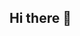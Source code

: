 ## Hi there 👋

<!--
![GitHub Stats](https://tumenbayar-github-stats.vercel.app/api?username=TumenbayarSh&show=reviews,discussions_started,discussions_answered,prs_merged,prs_merged_percentage&show_icons=true&theme=radical)

![Top Languages](https://tumenbayar-github-stats.vercel.app/api/top-langs/?username=TumenbayarSh&size_weight=0&count_weight=1&langs_count=20&hide=css,html,scss,cmake,Ruby,Shell,Objective-C++,Sass,Lua,Dockerfile,Swift,Less,EJS,C,Starlark)
-->
<!--
**TumenbayarSh/TumenbayarSh** is a ✨ _special_ ✨ repository because its `README.md` (this file) appears on your GitHub profile.

Here are some ideas to get you started:

- 🔭 I’m currently working on ...
- 🌱 I’m currently learning ...
- 👯 I’m looking to collaborate on ...
- 🤔 I’m looking for help with ...
- 💬 Ask me about ...
- 📫 How to reach me: ...
- 😄 Pronouns: ...
- ⚡ Fun fact: ...
-->

